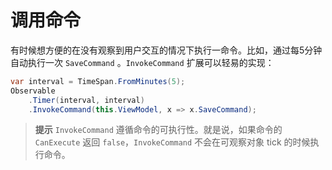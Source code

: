 # 调用命令

有时候想方便的在没有观察到用户交互的情况下执行一命令。比如，通过每5分钟自动执行一次 `SaveCommand` 。`InvokeCommand` 扩展可以轻易的实现：

```cs
var interval = TimeSpan.FromMinutes(5);
Observable
    .Timer(interval, interval)
    .InvokeCommand(this.ViewModel, x => x.SaveCommand);
```

> **提示** `InvokeCommand` 遵循命令的可执行性。就是说，如果命令的 `CanExecute` 返回 `false`，`InvokeCommand` 不会在可观察对象 tick 的时候执行命令。
